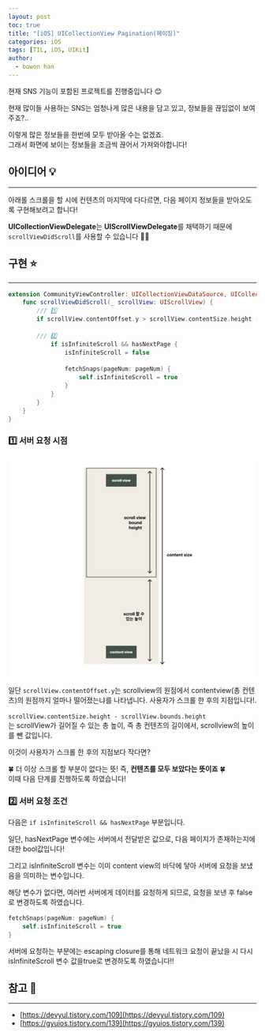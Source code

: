 ```yaml
---
layout: post
toc: true
title: "[iOS] UICollectionView Pagination(페이징)"
categories: iOS 
tags: [TIL, iOS, UIKit]
author:
  - bowon han
---
```


현재 SNS 기능이 포함된 프로젝트를 진행중입니다 😊


현재 많이들 사용하는 SNS는 엄청나게 많은 내용을 담고 있고, 정보들을 끊임없이 보여주죠?.. 
<br>

이렇게 많은 정보들을 한번에 모두 받아올 수는 없겠죠. <br>
그래서 화면에 보이는 정보들을 조금씩 끊어서 가져와야합니다!
<br>

## 아이디어 💡
***
아래롤 스크롤을 할 시에 컨텐츠의 마지막에 다다르면, 다음 페이지 정보들을 받아오도록 구현해보려고 합니다! 
<br>

**UICollectionViewDelegate**는 **UIScrollViewDelegate**를 채택하기 때문에 ```scrollViewDidScroll```를 사용할 수 있습니다 👍🏻


## 구현 ⭐️
***

```swift 
extension CommunityViewController: UICollectionViewDataSource, UICollectionViewDelegate {
    func scrollViewDidScroll(_ scrollView: UIScrollView) {
        /// 1️⃣
        if scrollView.contentOffset.y > scrollView.contentSize.height - scrollView.bounds.height { 
            
        /// 2️⃣
            if isInfiniteScroll && hasNextPage {  
                isInfiniteScroll = false
                
                fetchSnaps(pageNum: pageNum) {
                    self.isInfiniteScroll = true
                }
            }
        }
    }
}
```

### 1️⃣ 서버 요청 시점
![](/images/ios-uicollectionview-paging-1.png)

일단 ```scrollView.contentOffset.y```는 scrollview의 원점에서 contentview(총 컨텐츠)의 원점까지 얼마나 떨어졌는냐를 나타냅니다. 
사용자가 스크롤 한 후의 지점입니다!.

```scrollView.contentSize.height - scrollView.bounds.height``` <br>
는 scrollView가 길어질 수 있는 총 높이, 즉 총 컨텐츠의 길이에서, scrollview의 높이를 뺀 값입니다. <br>

이것이 사용자가 스크롤 한 후의 지점보다 작다면?


🍀 더 이상 스크롤 할 부분이 없다는 뜻! 즉, **컨텐츠를 모두 보았다는 뜻이죠** 🍀
<br>이때 다음 단계를 진행하도록 하였습니다!


### 2️⃣ 서버 요청 조건
다음은 ```if isInfiniteScroll && hasNextPage``` 부분입니다. 

일단, hasNextPage 변수에는 서버에서 전달받은 값으로, 다음 페이지가 존재하는지에 대한 bool값입니다!
<br>

그리고 isInfiniteScroll 변수는 이미 content view의 바닥에 닿아 서버에 요청을 보냈음을 의미하는 변수입니다. <br>

해당 변수가 없다면, 여러번 서버에게 데이터를 요청하게 되므로, 요청을 보낸 후 false로 변경하도록 하였습니다. 

```swift
fetchSnaps(pageNum: pageNum) {
    self.isInfiniteScroll = true
}
```
서버에 요청하는 부분에는 escaping closure를 통해 네트워크 요청이 끝났을 시 다시 isInfiniteScroll 변수 값을true로 변경하도록 하였습니다‼️

## 참고 📜
***
- [https://devyul.tistory.com/109](https://devyul.tistory.com/109)
- [https://gyuios.tistory.com/139](https://gyuios.tistory.com/139)

